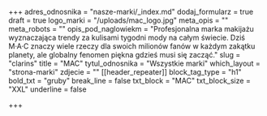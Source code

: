 +++
adres_odnosnika = "nasze-marki/_index.md"
dodaj_formularz = true
draft = true
logo_marki = "/uploads/mac_logo.jpg"
meta_opis = ""
meta_robots = ""
opis_pod_naglowiekm = "Profesjonalna marka makijażu wyznaczająca trendy za kulisami tygodni mody na całym świecie. Dziś M·A·C znaczy wiele rzeczy dla swoich milionów fanów w każdym zakątku planety, ale globalny fenomen piękna gdzieś musi się zacząć."
slug = "clarins"
title = "MAC"
tytul_odnosnika = "Wszystkie marki"
which_layout = "strona-marki"
zdjecie = ""
[[header_repeater]]
block_tag_type = "h1"
bold_txt = "gruby"
break_line = false
txt_block = "MAC"
txt_block_size = "XXL"
underline = false

+++
